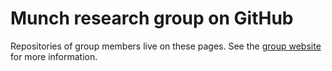 # Munch research group on GitHub

Repositories of group members live on these pages. See the [group website](https://munch-group.org) for more information.

